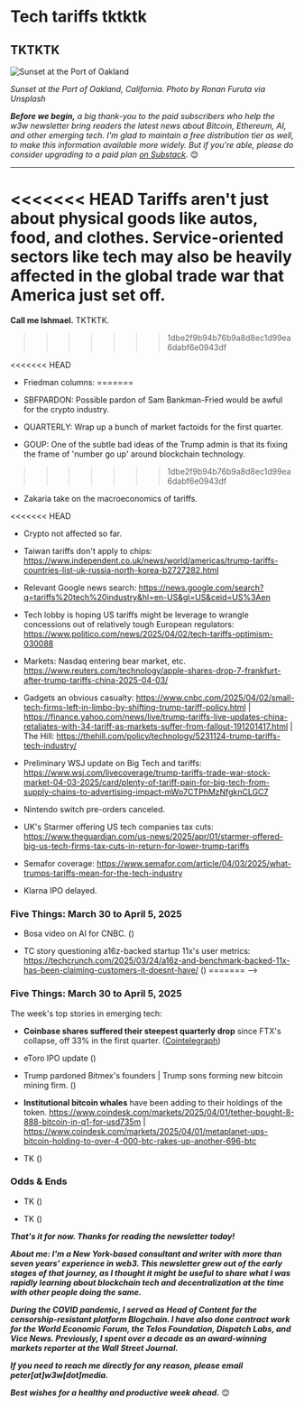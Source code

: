 # Tech tariffs tktktk
## TKTKTK

![Sunset at the Port of Oakland](https://w3w.news/img/ronan-furuta-full-1920.jpg)

*Sunset at the Port of Oakland, California. Photo by Ronan Furuta via Unsplash*

<!--

Backup option for photo is available at https://w3w.news/img/erik-mclean-1920.jpg

If we use the backup, credit to Erik McLean via Unsplash.

-->

*<strong>Before we begin,</strong> a big thank-you to the paid subscribers who help the w3w newsletter bring readers the latest news about Bitcoin, Ethereum, AI, and other emerging tech. I'm glad to maintain a free distribution tier as well, to make this information available more widely. But if you're able, please do consider upgrading to a paid plan [on Substack](https://w3wnews.substack.com/subscribe).* 😊

<hr>

<<<<<<< HEAD
**Tariffs aren't just about physical goods** like autos, food, and clothes. Service-oriented sectors like tech may also be heavily affected in the global trade war that America just set off.
=======
**Call me Ishmael.** TKTKTK.
>>>>>>> 1dbe2f9b94b76b9a8d8ec1d99ea6dabf6e0943df

<!-- TECHTARIFFS: All this stuff about steel and cars is fine. But how do the tariffs affect tech? -->

<<<<<<< HEAD
- Friedman columns: <!-- Links TK -->
=======
- SBFPARDON: Possible pardon of Sam Bankman-Fried would be awful for the crypto industry.

- QUARTERLY: Wrap up a bunch of market factoids for the first quarter.

- GOUP: One of the subtle bad ideas of the Trump admin is that its fixing the frame of 'number go up' around blockchain technology.
>>>>>>> 1dbe2f9b94b76b9a8d8ec1d99ea6dabf6e0943df

- Zakaria take on the macroeconomics of tariffs. <!-- Link TK -->

<<<<<<< HEAD
- Crypto not affected so far. <!-- -->

- Taiwan tariffs don't apply to chips: https://www.independent.co.uk/news/world/americas/trump-tariffs-countries-list-uk-russia-north-korea-b2727282.html

- Relevant Google news search: https://news.google.com/search?q=tariffs%20tech%20industry&hl=en-US&gl=US&ceid=US%3Aen

- Tech lobby is hoping US tariffs might be leverage to wrangle concessions out of relatively tough European regulators: https://www.politico.com/news/2025/04/02/tech-tariffs-optimism-030088

- Markets: Nasdaq entering bear market, etc. https://www.reuters.com/technology/apple-shares-drop-7-frankfurt-after-trump-tariffs-china-2025-04-03/

- Gadgets an obvious casualty: https://www.cnbc.com/2025/04/02/small-tech-firms-left-in-limbo-by-shifting-trump-tariff-policy.html | https://finance.yahoo.com/news/live/trump-tariffs-live-updates-china-retaliates-with-34-tariff-as-markets-suffer-from-fallout-191201417.html | The Hill: https://thehill.com/policy/technology/5231124-trump-tariffs-tech-industry/

- Preliminary WSJ update on Big Tech and tariffs: https://www.wsj.com/livecoverage/trump-tariffs-trade-war-stock-market-04-03-2025/card/plenty-of-tariff-pain-for-big-tech-from-supply-chains-to-advertising-impact-mWo7CTPhMzNfgknCLGC7

- Nintendo switch pre-orders canceled.

- UK's Starmer offering US tech companies tax cuts: https://www.theguardian.com/us-news/2025/apr/01/starmer-offered-big-us-tech-firms-tax-cuts-in-return-for-lower-trump-tariffs

- Semafor coverage: https://www.semafor.com/article/04/03/2025/what-trumps-tariffs-mean-for-the-tech-industry

- Klarna IPO delayed.

### Five Things: March 30 to April 5, 2025

- Bosa video on AI for CNBC. ([]()) <!-- Link TK -->

- TC story questioning a16z-backed startup 11x's user metrics: https://techcrunch.com/2025/03/24/a16z-and-benchmark-backed-11x-has-been-claiming-customers-it-doesnt-have/ ([]())
=======
-->

### Five Things: March 30 to April 5, 2025

The week's top stories in emerging tech:

- **Coinbase shares suffered their steepest quarterly drop** since FTX's collapse, off 33% in the first quarter. ([Cointelegraph](https://cointelegraph.com/news/coinbase-sees-worst-quarter-since-ftx-collapse))
  
- eToro IPO update ([]()) <!-- Link tk if it's of interest. Item is also cbk if necessary. -->

- Trump pardoned Bitmex's founders | Trump sons forming new bitcoin mining firm. ([]()) <!-- Links tk -->

- **Institutional bitcoin whales** have been adding to their holdings of the token. https://www.coindesk.com/markets/2025/04/01/tether-bought-8-888-bitcoin-in-q1-for-usd735m | https://www.coindesk.com/markets/2025/04/01/metaplanet-ups-bitcoin-holding-to-over-4-000-btc-rakes-up-another-696-btc
  
- TK ([]())

<!--

Other candidates for 5 Things...
>>>>>>> 1dbe2f9b94b76b9a8d8ec1d99ea6dabf6e0943df

- TK ([]())

- TK ([]())

<<<<<<< HEAD
=======
- TK ([]())

- TK ([]())

- TK ([]())

- TK ([]())

- TK ([]())

>>>>>>> 1dbe2f9b94b76b9a8d8ec1d99ea6dabf6e0943df
- TK ([]())

### Community


- TK ([]())
- TK ([]())
- TK ([]())

-->

### Odds & Ends

- TK ([]())

- TK ([]())

_**That's it for now. Thanks for reading the newsletter today!**_

_**About me: I'm a New York-based consultant and writer with more than seven years' experience in web3. This newsletter grew out of the early stages of that journey, as I thought it might be useful to share what I was rapidly learning about blockchain tech and decentralization at the time with other people doing the same.**_

 _**During the COVID pandemic, I served as Head of Content for the censorship-resistant platform Blogchain. I have also done contract work for the World Economic Forum, the Telos Foundation, Dispatch Labs, and Vice News. Previously, I spent over a decade as an award-winning markets reporter at the Wall Street Journal.**_

 _**If you need to reach me directly for any reason, please email peter[at]w3w[dot]media.**_

 _**Best wishes for a healthy and productive week ahead.**_ 😊
